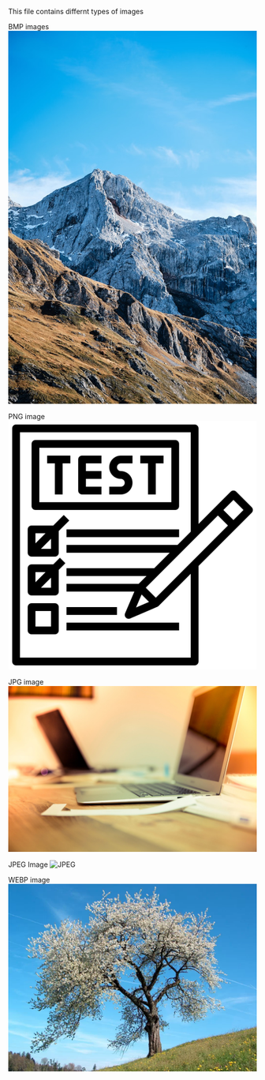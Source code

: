 This file contains differnt types of images

BMP images
![BMP](docs/.document360/assets/Sample_BMP.bmp)

PNG image
![PNG](docs/.document360/assets/Sample_png.png)

JPG image
![JPG](docs/.document360/assets/Sample_Jpg.jpg)

JPEG Image
![JPEG](docs/.document360/assets/Sample_JPEG.jpeg)

WEBP image
![BMP](docs/.document360/assets/Sample_webp.webp)

